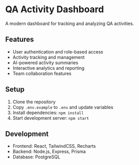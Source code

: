 # QA Activity Dashboard

A modern dashboard for tracking and analyzing QA activities.

## Features
- User authentication and role-based access
- Activity tracking and management
- AI-powered activity summaries
- Interactive analytics and reporting
- Team collaboration features

## Setup
1. Clone the repository
2. Copy `.env.example` to `.env` and update variables
3. Install dependencies: `npm install`
4. Start development server: `npm start`

## Development
- Frontend: React, TailwindCSS, Recharts
- Backend: Node.js, Express, Prisma
- Database: PostgreSQL 